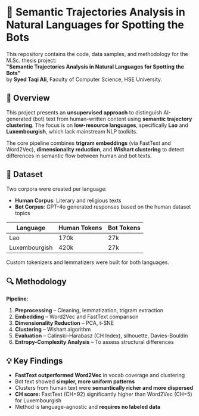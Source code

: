 
# 🧠 Semantic Trajectories Analysis in Natural Languages for Spotting the Bots

This repository contains the code, data samples, and methodology for the M.Sc. thesis project:  
**"Semantic Trajectories Analysis in Natural Languages for Spotting the Bots"**  
by **Syed Taqi Ali**, Faculty of Computer Science, HSE University.


## 📌 Overview

This project presents an **unsupervised approach** to distinguish AI-generated (bot) text from human-written content using **semantic trajectory clustering**. The focus is on **low-resource languages**, specifically **Lao** and **Luxembourgish**, which lack mainstream NLP toolkits.

The core pipeline combines **trigram embeddings** (via FastText and Word2Vec), **dimensionality reduction**, and **Wishart clustering** to detect differences in semantic flow between human and bot texts.


## 🧪 Dataset

Two corpora were created per language:

- **Human Corpus**: Literary and religious texts  
- **Bot Corpus**: GPT-4o generated responses based on the human dataset topics

| Language       | Human Tokens | Bot Tokens |
|----------------|--------------|------------|
| Lao            | 170k         | 27k        |
| Luxembourgish  | 420k         | 27k        |

Custom tokenizers and lemmatizers were built for both languages.


## 🔍 Methodology

**Pipeline:**

1. **Preprocessing** – Cleaning, lemmatization, trigram extraction  
2. **Embedding** – Word2Vec and FastText comparison  
3. **Dimensionality Reduction** – PCA, t-SNE  
4. **Clustering** – Wishart algorithm  
5. **Evaluation** – Calinski–Harabasz (CH Index), silhouette, Davies-Bouldin  
6. **Entropy-Complexity Analysis** – To assess structural differences

## 💡 Key Findings

- **FastText outperformed Word2Vec** in vocab coverage and clustering
- Bot text showed **simpler, more uniform patterns**
- Clusters from human text were **semantically richer and more dispersed**
- **CH score:** FastText (CH=92) significantly higher than Word2Vec (CH=5) for Luxembourgish
- Method is language-agnostic and **requires no labeled data**


